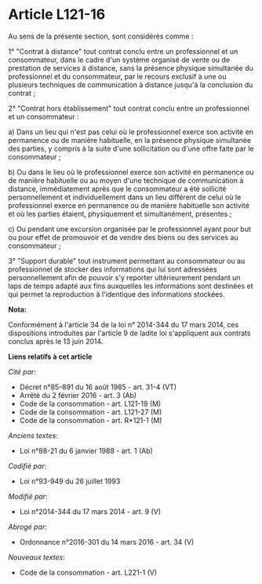 # Article L121-16

Au sens de la présente section, sont considérés comme : 

1° "Contrat à distance"   tout contrat conclu entre un professionnel et un consommateur, dans le cadre d'un système organisé
de vente ou de prestation de services à distance, sans la présence physique simultanée du professionnel et du consommateur,
par le recours exclusif à une ou plusieurs techniques de communication à distance jusqu'à la conclusion du contrat ; 

2° "Contrat hors établissement" tout contrat conclu entre un professionnel et un consommateur : 

a) Dans un lieu qui n'est pas celui où le professionnel exerce son activité en permanence ou de manière habituelle, en la
présence physique simultanée des parties, y compris à la suite d'une sollicitation ou d'une offre faite par le
consommateur ; 

b) Ou dans le lieu où le professionnel exerce son activité en permanence ou de manière habituelle ou au moyen d'une technique
de communication à distance, immédiatement après que le consommateur a été sollicité personnellement et individuellement dans
un lieu différent de celui où le professionnel exerce en permanence ou de manière habituelle son activité et où les parties
étaient, physiquement et simultanément, présentes ; 

c) Ou pendant une excursion organisée par le professionnel ayant pour but ou pour effet de promouvoir et de vendre des biens
ou des services au consommateur ; 

3° "Support durable" tout instrument permettant au consommateur ou au professionnel de stocker des informations qui lui sont
adressées personnellement afin de pouvoir s'y reporter ultérieurement pendant un laps de temps adapté aux fins auxquelles les
informations sont destinées et qui permet la reproduction à l'identique des informations stockées.

**Nota:**

Conformément à l'article 34 de la loi n° 2014-344 du 17 mars 2014, ces dispositions introduites par l'article 9 de ladite loi
s'appliquent aux contrats conclus après le 13 juin 2014.

**Liens relatifs à cet article**

_Cité par_:

  - Décret n°85-891 du 16 août 1985 - art. 31-4 (VT)
  - Arrêté du 2 février 2016 - art. 3 (Ab)
  - Code de la consommation - art. L121-19 (M)
  - Code de la consommation - art. L121-27 (M)
  - Code de la consommation - art. R*121-1 (M)

_Anciens textes_:

  - Loi n°88-21 du 6 janvier 1988 - art. 1 (Ab)

_Codifié par_:

  - Loi n°93-949 du 26 juillet 1993

_Modifié par_:

  - Loi n°2014-344 du 17 mars 2014 - art. 9 (V)

_Abrogé par_:

  - Ordonnance n°2016-301 du 14 mars 2016 - art. 34 (V)

_Nouveaux textes_:

  - Code de la consommation - art. L221-1 (V)
